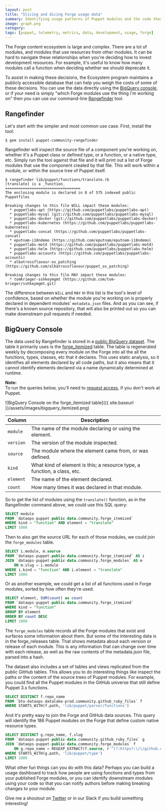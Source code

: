 ```yaml
---
layout: post
title: "Slicing and dicing Forge usage data"
summary: Identifying usage patterns of Puppet modules and the code they use.
image: graph.png
category:
tags: [puppet, telemetry, metrics, data, development, usage, forge]
---
```

The Forge content ecosystem is large and complex. There are a lot of modules,
and modules that use resources from other modules. It can be hard to navigate
these relationships when you're deciding how to invest development resources.
For example, it's useful to know how many modules call a function when deciding
whether we should deprecate it.

To assist in making these decisions, the Ecosystem program maintains a publicly
accessible database that can help you weigh the costs of some of these
decisions. You can use the data directly using the [BigQuery console](https://cloud.google.com/bigquery/docs/quickstarts/quickstart-web-ui),
or if your need is simply "which Forge modules use the thing I'm working on"
then you can use our command-line [Rangefinder](https://github.com/puppetlabs/puppet-community-rangefinder) tool.

## Rangefinder

Let's start with the simpler and most common use case. First, install the tool:

```
$ gem install puppet-community-rangefinder
```

Rangefinder will inspect the source file of a component you're working on,
whether it's a Puppet class or defined type, or a function, or a native type,
etc. Simply run the tool against that file and it will print out a list of Forge
modules that use the component created by that file. This will work within a
module, or within the source tree of Puppet itself.

```
$ rangefinder lib/puppet/functions/translate.rb
[translate] is a _function_
==================================
The enclosing module is declared in 8 of 575 indexed public Puppetfiles

Breaking changes to this file WILL impact these modules:
  * puppetlabs-apt (https://github.com/puppetlabs/puppetlabs-apt)
  * puppetlabs-mysql (git://github.com/puppetlabs/puppetlabs-mysql)
  * puppetlabs-docker (git://github.com/puppetlabs/puppetlabs-docker)
  * puppetlabs-kubernetes (https://github.com/puppetlabs/puppetlabs-kubernetes)
  * puppetlabs-concat (https://github.com/puppetlabs/puppetlabs-concat)
  * eputnam-i18ndemo (https://github.com/eputnam/eputnam-i18ndemo)
  * puppetlabs-motd (https://github.com/puppetlabs/puppetlabs-motd)
  * puppetlabs-helm (https://github.com/puppetlabs/puppetlabs-helm)
  * puppetlabs-accounts (https://github.com/puppetlabs/puppetlabs-accounts)
  * albatrossflavour-os_patching (https://github.com/albatrossflavour/puppet_os_patching)

Breaking changes to this file MAY impact these modules:
  * tomkrieger-sshkeymgmt (https://github.com/tom-krieger/sshkeymgmt.git)
```

The difference between `WILL` and `MAY` in this list is the tool's level of
confidence, based on whether the module you're working on is properly declared
in dependent modules' `metadata.json` files. And as you can see, if there's a
known source repository, that will also be printed out so you can make
downstream pull requests if needed.

## BigQuery Console

The data used by Rangefinder is stored in a [public BigQuery dataset](https://console.cloud.google.com/bigquery?project=dataops-puppet-public-data&folder=&supportedpurview=project&p=dataops-puppet-public-data&d=community&page=dataset).
The table it primarily uses is the [forge_itemized](https://console.cloud.google.com/bigquery?project=dataops-puppet-public-data&folder=&supportedpurview=project&p=dataops-puppet-public-data&d=community&t=forge_itemized&page=table)
table. The table is regenerated weekly by decomposing every module on the Forge
into all the all the functions, types, classes, etc that it declares. This uses
static analysis, so it identifies all elements declared by all code paths, but
it also means that it cannot identify elements declared via a name dynamically
determined at runtime.

**Note:**<br />
To run the queries below, you'll need to [request access](mailto:community@puppet.com), if you don't work at Puppet.

![BigQuery Console on the forge_itemized table]({{ site.baseurl }}/assets/images/bigquery_itemized.png)

| Column    | Description                                                              |
|-----------|--------------------------------------------------------------------------|
| `module`  | The name of the module declaring or using the element.                   |
| `version` | The version of the module inspected.                                     |
| `source`  | The module where the element came from, or was defined.                  |
| `kind`    | What kind of element is this; a resource type, a function, a class, etc. |
| `element` | The name of the element declared.                                        |
| `count`   | How many times it was declared in that module.                           |

So to get the list of modules using the `translate()` function, as in the Rangefinder
command above, we could use this SQL query:

``` sql
SELECT module
FROM `dataops-puppet-public-data.community.forge_itemized`
WHERE kind = "function" AND element = "translate"
LIMIT 1000
```

Then to also get the source URL for each of those modules, we could join the `forge_modules` table.

``` sql
SELECT i.module, m.source
FROM `dataops-puppet-public-data.community.forge_itemized` AS i
JOIN `dataops-puppet-public-data.community.forge_modules` AS m
    ON m.slug = i.module
WHERE i.kind = "function" AND i.element = "translate"
LIMIT 1000
```

Or as another example, we could get a list of all functions used in Forge modules, sorted by how often they're used.

``` sql
SELECT element, SUM(count) as count
FROM `dataops-puppet-public-data.community.forge_itemized`
WHERE kind = "function"
GROUP BY element
ORDER BY count DESC
LIMIT 1000
```

The `forge_modules` table records all the Forge modules that exist and surfaces
some information about them. But some of the interesting data is in the
forge_releases table. That shows metadata about each version or release of each
module. This is any information that can change over time with each release, as
well as the raw contents of the metadata.json file, parsed into a hash.

The dataset also includes a set of tables and views replicated from the public
GitHub tables. This allows you to do interesting things like inspect the paths
or the content of the source trees of Puppet modules. For example, you could
find all the Puppet modules in the GitHub universe that still define Puppet 3.x
functions.

``` sql
SELECT DISTINCT f.repo_name
FROM `bto-dataops-datalake-prod.community.github_ruby_files` f
WHERE STARTS_WITH(f.path, 'lib/puppet/parser/functions')
```

And it's pretty easy to join the Forge and GitHub data sources. This query will
identify the 186 Puppet modules on the Forge that define custom native resource
types.

``` sql
SELECT DISTINCT g.repo_name, f.slug
FROM `dataops-puppet-public-data.community.github_ruby_files` g
JOIN `dataops-puppet-public-data.community.forge_modules` f
    ON g.repo_name = REGEXP_EXTRACT(f.source, r'^(?:https?:\/\/github.com\/)?(.*?)(?:.git)?$')
WHERE STARTS_WITH(g.path, 'lib/puppet/type')
LIMIT 1000
```

What other fun things can you do with this data? Perhaps you can build a usage
dashboard to track how people are using functions and types from your published
Forge modules, or you can identify downstream modules using your code so that you
can notify authors before making breaking changes to your module.

Give me a shoutout on [Twitter](https://twitter.com/binford2k) or in our Slack
if you build something interesting!
